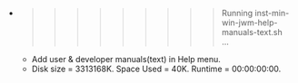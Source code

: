 * >>>>>>>>> Running inst-min-win-jwm-help-manuals-text.sh ...
  * Add user & developer manuals(text) in Help menu.
  * Disk size = 3313168K. Space Used = 40K. Runtime = 00:00:00:00.
